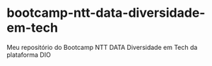 # bootcamp-ntt-data-diversidade-em-tech
Meu repositório do Bootcamp NTT DATA Diversidade em Tech da plataforma DIO
